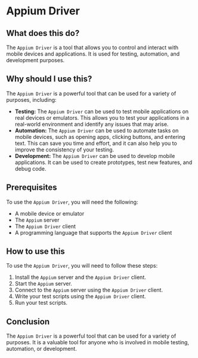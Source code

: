 
  
   # **Appium Driver**

## What does this do?

The `Appium Driver` is a tool that allows you to control and interact with mobile devices and applications. It is used for testing, automation, and development purposes.

## Why should I use this?

The `Appium Driver` is a powerful tool that can be used for a variety of purposes, including:

- **Testing:** The `Appium Driver` can be used to test mobile applications on real devices or emulators. This allows you to test your applications in a real-world environment and identify any issues that may arise.
- **Automation:** The `Appium Driver` can be used to automate tasks on mobile devices, such as opening apps, clicking buttons, and entering text. This can save you time and effort, and it can also help you to improve the consistency of your testing.
- **Development:** The `Appium Driver` can be used to develop mobile applications. It can be used to create prototypes, test new features, and debug code.

## Prerequisites

To use the `Appium Driver`, you will need the following:

- A mobile device or emulator
- The `Appium` server
- The `Appium Driver` client
- A programming language that supports the `Appium Driver` client

## How to use this

To use the `Appium Driver`, you will need to follow these steps:

1. Install the `Appium` server and the `Appium Driver` client.
2. Start the `Appium` server.
3. Connect to the `Appium` server using the `Appium Driver` client.
4. Write your test scripts using the `Appium Driver` client.
5. Run your test scripts.

## Conclusion

The `Appium Driver` is a powerful tool that can be used for a variety of purposes. It is a valuable tool for anyone who is involved in mobile testing, automation, or development.
  
  